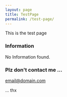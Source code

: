 ```yaml
---
layout: page
title: TestPage
permalink: /test-page/
---
```


This is the test page

### Information

No Information found.

### Plz don't contact me ...

[email@domain.com](mailto:email@domain.com)

... thx
